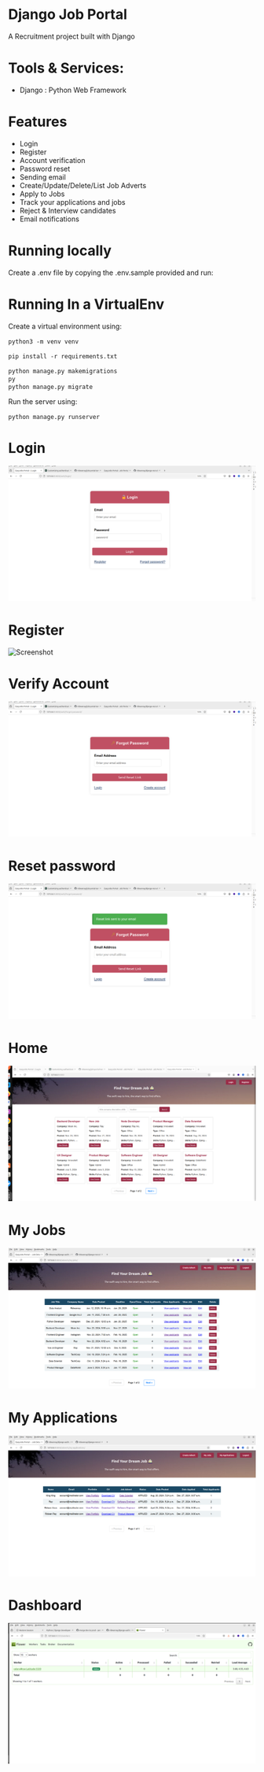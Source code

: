 # Django Job Portal
A Recruitment project built with Django


# Tools & Services:
- Django : Python Web Framework
  


# Features

- Login
- Register
- Account verification
- Password reset
- Sending email
- Create/Update/Delete/List Job Adverts
- Apply to Jobs
- Track your applications and jobs
- Reject & Interview candidates
- Email notifications

# Running locally

Create a .env file by copying the .env.sample provided and run:


# Running In a VirtualEnv

Create a virtual environment using:
```
python3 -m venv venv
```

```
pip install -r requirements.txt
```

```
python manage.py makemigrations
py
python manage.py migrate
```

Run the server using:
```
python manage.py runserver
```



# Login
![Screenshot](screenshots/login.png)


# Register
![Screenshot](screenshots/register-page.png.png)


# Verify Account
![Screenshot](screenshots/account-verification.png)


# Reset password
![Screenshot](screenshots/password-reset.png)


# Home
![Screenshot](screenshots/home.png)

# My Jobs
![Screenshot](screenshots/myjobs.png)

# My Applications
![Screenshot](screenshots/myapplications.png)


# Dashboard
![Screenshot](screenshots/flower.png)

